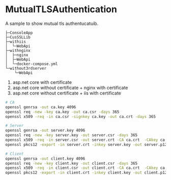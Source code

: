 # MutualTLSAuthentication

A sample to show mutual tls authentucatuib.

```
├─ConsoleApp
├─CusSSLLib
├─withiis
│  └─WebApi
├─withnginx
│  ├─nginx
│  ├─WebApi
│  └─docker-compose.yml
└─without3rdserver
    └─WebApi
```

1. asp.net core with certificate
2. asp.net core without certificate + nginx with certificate
3. asp.net core without certificate + iis with certificate


```sh
# CA
openssl genrsa -out ca.key 4096
openssl req -new -key ca.key -out ca.csr -days 365
openssl x509 -req -in ca.csr -signkey ca.key -out ca.crt -days 365

# Server
openssl genrsa -out server.key 4096
openssl req -new -key server.key -out server.csr -days 365
openssl x509 -req -in server.csr -out server.crt -CA ca.crt  -CAkey ca.key  -CAcreateserial -days 365
openssl pkcs12 -export -in server.crt -inkey server.key -out server.p12

# Client
openssl genrsa -out client.key 4096
openssl req -new -key client.key -out client.csr -days 365
openssl x509 -req -in client.csr -out client.crt -CA ca.crt  -CAkey ca.key  -CAcreateserial -days 365
openssl pkcs12 -export -in client.crt -inkey client.key -out client.p12
```
